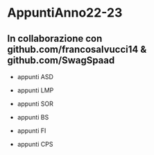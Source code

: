 # AppuntiAnno22-23
## In collaborazione con github.com/francosalvucci14 & github.com/SwagSpaad 

* appunti ASD

* appunti LMP

* appunti SOR

* appunti BS

* appunti FI

* appunti CPS


